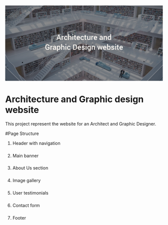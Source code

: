 ![](img/banner_desgin_2.jpg)
# Architecture and Graphic design website
This project represent the website for an Architect and Graphic Designer.

#Page Structure
1. Header with navigation <h3>
2. Main banner <h3>
3. About Us section <h3>
4. Image gallery <h3>
5. User testimonials <h3>
6. Contact form <h3>
8. Footer <h3>
